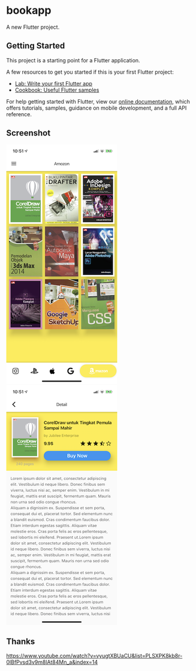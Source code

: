 # bookapp

A new Flutter project.

## Getting Started

This project is a starting point for a Flutter application.

A few resources to get you started if this is your first Flutter project:

- [Lab: Write your first Flutter app](https://flutter.dev/docs/get-started/codelab)
- [Cookbook: Useful Flutter samples](https://flutter.dev/docs/cookbook)

For help getting started with Flutter, view our
[online documentation](https://flutter.dev/docs), which offers tutorials,
samples, guidance on mobile development, and a full API reference.


## Screenshot

![image](https://github.com/ly05010419/Book_Flutter/blob/master/screenshot.png?raw=true)
![image](https://github.com/ly05010419/Book_Flutter/blob/master/screenshot2.png?raw=true)

## Thanks

https://www.youtube.com/watch?v=vyugtXBUaCU&list=PLSXPK8kb8r-0lBfPvsd3v9m8lAt84Mn_a&index=14
